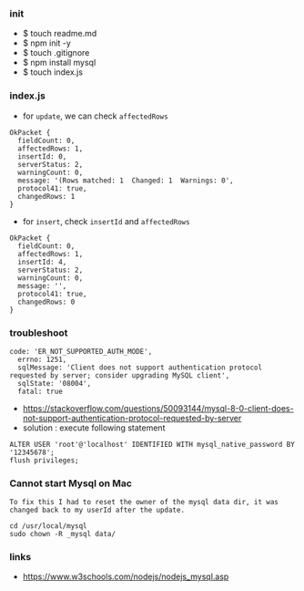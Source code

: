 ### init

- \$ touch readme.md
- \$ npm init -y
- \$ touch .gitignore
- \$ npm install mysql
- \$ touch index.js

### index.js

- for `update`, we can check `affectedRows`

```
OkPacket {
  fieldCount: 0,
  affectedRows: 1,
  insertId: 0,
  serverStatus: 2,
  warningCount: 0,
  message: '(Rows matched: 1  Changed: 1  Warnings: 0',
  protocol41: true,
  changedRows: 1
}
```

- for `insert`, check `insertId` and `affectedRows`

```
OkPacket {
  fieldCount: 0,
  affectedRows: 1,
  insertId: 4,
  serverStatus: 2,
  warningCount: 0,
  message: '',
  protocol41: true,
  changedRows: 0
}
```

### troubleshoot

```
code: 'ER_NOT_SUPPORTED_AUTH_MODE',
  errno: 1251,
  sqlMessage: 'Client does not support authentication protocol requested by server; consider upgrading MySQL client',
  sqlState: '08004',
  fatal: true
```

- https://stackoverflow.com/questions/50093144/mysql-8-0-client-does-not-support-authentication-protocol-requested-by-server
- solution : execute following statement

```
ALTER USER 'root'@'localhost' IDENTIFIED WITH mysql_native_password BY '12345678';
flush privileges;
```

### Cannot start Mysql on Mac

```
To fix this I had to reset the owner of the mysql data dir, it was changed back to my userId after the update.

cd /usr/local/mysql
sudo chown -R _mysql data/
```

### links

- https://www.w3schools.com/nodejs/nodejs_mysql.asp
